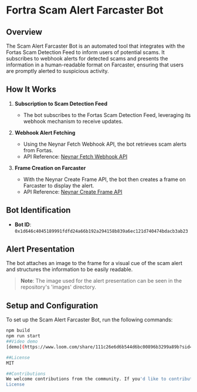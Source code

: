 # Fortra Scam Alert Farcaster Bot

## Overview

The Scam Alert Farcaster Bot is an automated tool that integrates with the Fortas Scam Detection Feed to inform users of potential scams. It subscribes to webhook alerts for detected scams and presents the information in a human-readable format on Farcaster, ensuring that users are promptly alerted to suspicious activity.

## How It Works

1. **Subscription to Scam Detection Feed**
   - The bot subscribes to the Fortas Scam Detection Feed, leveraging its webhook mechanism to receive updates.

2. **Webhook Alert Fetching**
   - Using the Neynar Fetch Webhook API, the bot retrieves scam alerts from Fortas.
   - API Reference: [Neynar Fetch Webhook API](https://docs.neynar.com/reference/lookup-webhook)

3. **Frame Creation on Farcaster**
   - With the Neynar Create Frame API, the bot then creates a frame on Farcaster to display the alert.
   - API Reference: [Neynar Create Frame API](https://docs.neynar.com/reference/publish-neynar-frame)

## Bot Identification
- **Bot ID**: `0x1d646c4045189991fdfd24a66b192a294158b839a6ec121d740474bdacb3ab23`

## Alert Presentation
The bot attaches an image to the frame for a visual cue of the scam alert and structures the information to be easily readable.

> **Note**: The image used for the alert presentation can be seen in the repository's 'images' directory.

## Setup and Configuration

To set up the Scam Alert Farcaster Bot, run the following commands:

```bash
npm build
npm run start
##Video demo
[demo](https://www.loom.com/share/111c26e6d6b544d6bc00896b3299a89b?sid=8631ba4b-ff8d-44db-845f-c5ff5a00f99b)

##License
MIT

##Contributions
We welcome contributions from the community. If you'd like to contribute, please fork the repository and use a feature branch. Pull requests are warmly welcome.
License
